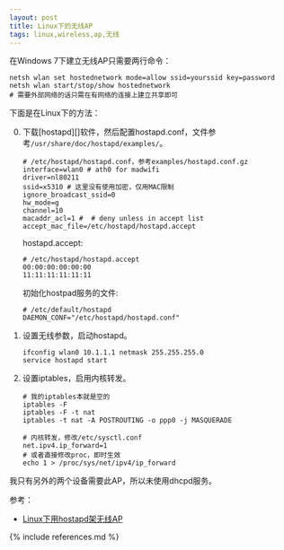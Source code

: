 ```yaml
---
layout: post
title: Linux下的无线AP
tags: linux,wireless,ap,无线
---
```


在Windows 7下建立无线AP只需要两行命令：

	netsh wlan set hostednetwork mode=allow ssid=yourssid key=password
	netsh wlan start/stop/show hostednetwork
	# 需要外部网络的话只需在有网络的连接上建立共享即可

下面是在Linux下的方法：

0.	下载[hostapd][]软件，然后配置hostapd.conf，文件参考`/usr/share/doc/hostapd/examples/`。

		# /etc/hostapd/hostapd.conf，参考examples/hostapd.conf.gz
		interface=wlan0 # ath0 for madwifi
		driver=nl80211
		ssid=x5310 # 这里没有使用加密，仅用MAC限制
		ignore_broadcast_ssid=0
		hw_mode=g
		channel=10
		macaddr_acl=1 #  # deny unless in accept list
		accept_mac_file=/etc/hostapd/hostapd.accept

	hostapd.accept:

		# /etc/hostapd/hostapd.accept
		00:00:00:00:00:00
		11:11:11:11:11:11

	初始化hostpad服务的文件:

		# /etc/default/hostapd
		DAEMON_CONF="/etc/hostapd/hostapd.conf"

1.	设置无线参数，启动hostapd。

		ifconfig wlan0 10.1.1.1 netmask 255.255.255.0
		service hostapd start

2.	设置iptables，启用内核转发。

		# 我的iptables本就是空的
		iptables -F
		iptables -F -t nat
		iptables -t nat -A POSTROUTING -o ppp0 -j MASQUERADE

		# 内核转发，修改/etc/sysctl.conf
		net.ipv4.ip_forward=1
		# 或者直接修改proc，即时生效
		echo 1 > /proc/sys/net/ipv4/ip_forward

我只有另外的两个设备需要此AP，所以未使用dhcpd服务。

参考：

* [Linux下用hostapd架无线AP](http://ihacklog.com/post/use-hostapd-to-setup-wireless-access-point-under-linux.html)

{% include references.md %}
